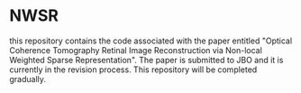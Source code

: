 # NWSR
this repository contains the code associated with the paper entitled "Optical Coherence Tomography Retinal Image Reconstruction via Non-local Weighted Sparse Representation". The paper is submitted to JBO and it is currently in the revision process. This repository will be completed gradually.

